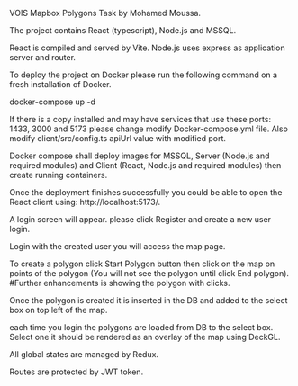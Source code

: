 VOIS Mapbox Polygons Task by Mohamed Moussa.

The project contains React (typescript), Node.js and MSSQL.

React is compiled and served by Vite. Node.js uses express as application server and router.

To deploy the project on Docker please run the following command on a fresh installation of Docker.

docker-compose up -d

If there is a copy installed and may have services that use these ports: 1433, 3000 and 5173 please change modify Docker-compose.yml file.
Also modify client/src/config.ts apiUrl value with modified port.

Docker compose shall deploy images for MSSQL, Server (Node.js and required modules) and Client (React, Node.js and required modules) then create running containers.

Once the deployment finishes successfully you could be able to open the React client using: http://localhost:5173/.

A login screen will appear. please click Register and create a new user login.

Login with the created user you will access the map page.

To create a polygon click Start Polygon button then click on the map on points of the polygon (You will not see the polygon until click End polygon).
#Further enhancements is showing the polygon with clicks.

Once the polygon is created it is inserted in the DB and added to the select box on top left of the map.

each time you login the polygons are loaded from DB to the select box. Select one it should be rendered as an overlay of the map using DeckGL.

All global states are managed by Redux.

Routes are protected by JWT token.
